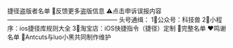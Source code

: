 捷径盗版者名单
📒反馈更多盗版信息
⚠️点击申诉误报内容
——————————————————
头号通缉：
1⃣️公众号：科技兽
2⃣️小程序：ios捷径库规则大全
3⃣️淘宝店：iOS快捷指令（捷径）定制
🧮完整名单
❤️鸣谢名单
🐜Antcuts与luo小黑共同制作维护
